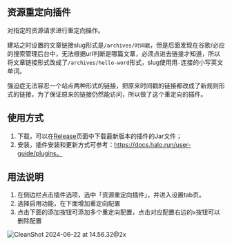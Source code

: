 ## 资源重定向插件

对指定的资源请求进行重定向操作。

建站之时设置的文章链接slug形式是`/archives/时间戳`，但是后面发现在谷歌/必应的搜索管理后台中，无法根据url判断是哪篇文章，必须点进去链接才知道，所以将文章链接形式改成了`/archives/hello-word`形式，slug使用用`-`连接的小写英文单词。

强迫症无法容忍一个站点两种形式的链接，把原来时间戳的链接都改成了新规则形式的链接，为了保证原来的链接仍然能访问，所以做了这个重定向的插件。

## 使用方式

1. 下载，可以在[Release](https://github.com/flycati/halo-plugin-redirection/releases)页面中下载最新版本的插件的Jar文件；
2. 安装，插件安装和更新方式可参考：https://docs.halo.run/user-guide/plugins。

## 用法说明

1. 在侧边栏点击插件选项，选中「资源重定向插件」，并进入设置tab页。
2. 选择启用功能，在下面增加重定向配置
3. 点击下面的添加按钮可添加多个重定向配置，点击对应配置右边的`x`按钮可以删除配置

![CleanShot 2024-06-22 at 14.56.32@2x](https://img-gh.flycat.tech/03/main/pg/202406/e9c82f2aeb9b3cceed279aff82018981825.webp)
